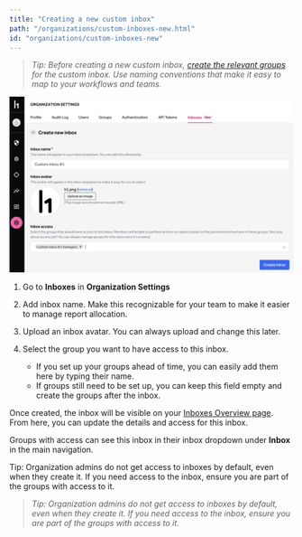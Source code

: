 ```yaml
---
title: "Creating a new custom inbox"
path: "/organizations/custom-inboxes-new.html"
id: "organizations/custom-inboxes-new"
---
```


><i>Tip: Before creating a new custom inbox, [create the relevant groups](/organizations/groups.html) for the custom inbox. Use naming conventions that make it easy to map to your workflows and teams.</i>

![custom inboxes new](./images/custom-inboxes-new.png)


1. Go to **Inboxes** in **Organization Settings**

2. Add inbox name. Make this recognizable for your team to make it easier to manage report allocation.

3. Upload an inbox avatar. You can always upload and change this later.

4. Select the group you want to have access to this inbox.
    * If you set up your groups ahead of time, you can easily add them here by typing their name.
    * If groups still need to be set up, you can keep this field empty and create the groups after the inbox. 

Once created, the inbox will be visible on your [Inboxes Overview page](/organizations/custom-inboxes-overview.html). From here, you can update the details and access for this inbox.

Groups with access can see this inbox in their inbox dropdown under **Inbox** in the main navigation.

Tip: Organization admins do not get access to inboxes by default, even when they create it. If you need access to the inbox, ensure you are part of the groups with access to it.

><i>Tip: Organization admins do not get access to inboxes by default, even when they create it. If you need access to the inbox, ensure you are part of the groups with access to it.</i>